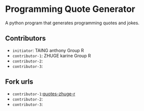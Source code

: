# Programming Quote Generator

A python program that generates programming quotes and jokes.

## Contributors
- `initiator`: TAING anthony Group R
- `contributor-1`: ZHUGE karine Group R
- `contributor-2`: 
- `contributor-3`:
## Fork urls
- `contributor-1`:[quotes-zhuge-r](https://github.com/karinezhg/quotes-zhuge-r)
- `contributor-2`: 
- `contributor-3`: 
